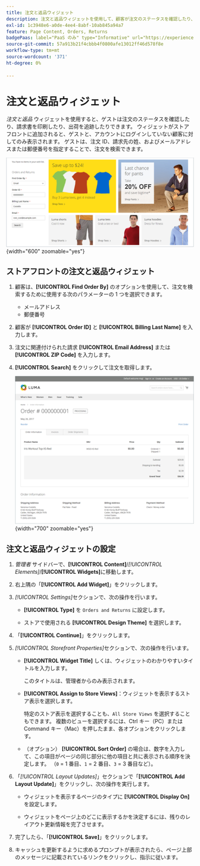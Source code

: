 ```yaml
---
title: 注文と返品ウィジェット
description: 注文と返品ウィジェットを使用して、顧客が注文のステータスを確認したり、請求書を印刷したり、出荷を追跡したりする方法を説明します。
exl-id: 1c3948e6-a0de-4ee4-8abf-10ab845a94a7
feature: Page Content, Orders, Returns
badgePaas: label="PaaS のみ" type="Informative" url="https://experienceleague.adobe.com/en/docs/commerce/user-guides/product-solutions" tooltip="Adobe Commerce on Cloud プロジェクト（Adobeが管理する PaaS インフラストラクチャ）およびオンプレミスプロジェクトにのみ適用されます。"
source-git-commit: 57a913b21f4cbbb4f0800afe13012ff46d578f8e
workflow-type: tm+mt
source-wordcount: '371'
ht-degree: 0%

---
```


# 注文と返品ウィジェット

_注文と返品_ ウィジェットを使用すると、ゲストは注文のステータスを確認したり、請求書を印刷したり、出荷を追跡したりできます。 ウィジェットがストアフロントに追加されると、ゲストと、アカウントにログインしていない顧客に対してのみ表示されます。 ゲストは、注文 ID、請求先の姓、およびメールアドレスまたは郵便番号を指定することで、注文を検索できます。

![ ストアフロントのサイドバーにある「注文と返品」ウィジェット ](./assets/storefront-widget-orders-returns-sidebar.png){width="600" zoomable="yes"}

## ストアフロントの注文と返品ウィジェット

1. 顧客は、**[!UICONTROL Find Order By]** のオプションを使用して、注文を検索するために使用する次のパラメーターの 1 つを選択できます。

   - メールアドレス
   - 郵便番号

1. 顧客が **[!UICONTROL Order ID]** と **[!UICONTROL Billing Last Name]** を入力します。

1. 注文に関連付けられた請求 **[!UICONTROL Email Address]** または **[!UICONTROL ZIP Code]** を入力します。

1. **[!UICONTROL Search]** をクリックして注文を取得します。

   ![ ストアフロントに表示する注文情報 ](./assets/storefront-widget-orders-returns-view.png){width="700" zoomable="yes"}

## 注文と返品ウィジェットの設定

1. _管理者_ サイドバーで、**[!UICONTROL Content]**/_[!UICONTROL Elements]_/**[!UICONTROL Widgets]**&#x200B;に移動します。

1. 右上隅の「**[!UICONTROL Add Widget]**」をクリックします。

1. _[!UICONTROL Settings]_&#x200B;セクションで、次の操作を行います。

   - **[!UICONTROL Type]** を `Orders and Returns` に設定します。

   - ストアで使用される **[!UICONTROL Design Theme]** を選択します。

1. 「**[!UICONTROL Continue]**」をクリックします。

1. _[!UICONTROL Storefront Properties]_&#x200B;セクションで、次の操作を行います。

   - **[!UICONTROL Widget Title]** しくは、ウィジェットのわかりやすいタイトルを入力します。

     このタイトルは、管理者からのみ表示されます。

   - **[!UICONTROL Assign to Store Views]**：ウィジェットを表示するストア表示を選択します。

     特定のストア表示を選択することも、`All Store Views` を選択することもできます。 複数のビューを選択するには、Ctrl キー（PC）または Command キー（Mac）を押したまま、各オプションをクリックします。

   - （オプション） **[!UICONTROL Sort Order]** の場合は、数字を入力して、この項目がページの同じ部分に他の項目と共に表示される順序を決定します。 （`0` = 1 番目、`1` = 2 番目、`3` = 3 番目など）。

1. 「_[!UICONTROL Layout Updates]_」セクションで「**[!UICONTROL Add Layout Update]**」をクリックし、次の操作を実行します。

   - ウィジェットを表示するページのタイプに **[!UICONTROL Display On]** を設定します。

   - ウィジェットをページ上のどこに表示するかを決定するには、残りのレイアウト更新情報を完了させます。

1. 完了したら、「**[!UICONTROL Save]**」をクリックします。

1. キャッシュを更新するように求めるプロンプトが表示されたら、ページ上部のメッセージに記載されているリンクをクリックし、指示に従います。
